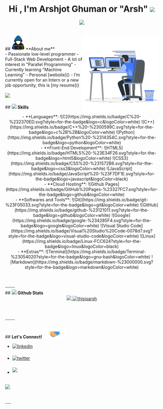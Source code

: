 <h1 align="center"><b>Hi , I'm Arshjot Ghuman or "Arsh" </b><img src="https://media.giphy.com/media/hvRJCLFzcasrR4ia7z/giphy.gif" width="35"></h1>
<p align="center">
   <a href="https://github.com/DenverCoder1/readme-typing-svg">
   <img src="https://readme-typing-svg.herokuapp.com?font=Time+New+Roman&color=cyan&size=25&center=true&vCenter=true&width=600&height=100&lines=Computer+Science+Student;Problem+Solver;Programmer;Active+Learner/Researcher"></a>
</p>
<br>
##<picture><img src = "https://github.com/thisisarsh/thisisarsh/raw/main/assets/mdImages/about_me.gif" width = 50px></picture>**About me**
<picture><img align="right" src="https://github.com/thisisarsh/thisisarsh/raw/main/assets/mdImages/Right_Side.gif" width = 250px></picture>
<br>
- Passionate low-level programmer
- Full-Stack Web Development
- A lot of interest in "Parallel Programming"
- Currently learning "Machine Learning"
- Personal [website]()
- I’m currently open for an Intern or a new job opportunity, this is [my resume]()
<br><br>
<img src="https://user-images.githubusercontent.com/73097560/115834477-dbab4500-a447-11eb-908a-139a6edaec5c.gif"><br><br>
## <img src="https://media2.giphy.com/media/QssGEmpkyEOhBCb7e1/giphy.gif?cid=ecf05e47a0n3gi1bfqntqmob8g9aid1oyj2wr3ds3mg700bl&rid=giphy.gif" width ="25"><b> Skills</b>
<br>
<p align="center">
   - **Languages**:
   ![C](https://img.shields.io/badge/C%20-%232370ED.svg?style=for-the-badge&logo=c&logoColor=white)
   ![C++](https://img.shields.io/badge/C++%20-%2300599C.svg?style=for-the-badge&logo=c%2B%2B&logoColor=white)
   ![Python](https://img.shields.io/badge/Python%20-%2314354C.svg?style=for-the-badge&logo=python&logoColor=white)
   <br>   
   - **Front-End Development**:
   ![HTML5](https://img.shields.io/badge/HTML5%20-%23E34F26.svg?style=for-the-badge&logo=html5&logoColor=white)
   ![CSS3](https://img.shields.io/badge/CSS%20-%231572B6.svg?style=for-the-badge&logo=css3&logoColor=white)
   ![JavaScript](https://img.shields.io/badge/JavaScript%20-%23F7DF1E.svg?style=for-the-badge&logo=javascript&logoColor=black)
   <br>
   - **Cloud Hosting**:
   ![Github Pages](https://img.shields.io/badge/GitHub%20Pages-%23327FC7.svg?style=for-the-badge&logo=github&logoColor=white)
   <br>
   - **Softwares and Tools**:
   ![Git](https://img.shields.io/badge/git-%23F05033.svg?style=for-the-badge&logo=git&logoColor=white)
   ![GitHub](https://img.shields.io/badge/github-%23121011.svg?style=for-the-badge&logo=github&logoColor=white)
   ![Google](https://img.shields.io/badge/google-%234285F4.svg?style=for-the-badge&logo=google&logoColor=white)
   ![Visual Studio Code](https://img.shields.io/badge/Visual%20Studio%20Code-0078d7.svg?style=for-the-badge&logo=visual-studio-code&logoColor=white)
   ![Linux](https://img.shields.io/badge/Linux-FCC624?style=for-the-badge&logo=linux&logoColor=black) 
   <br>
   - **Extras**:
   ![Terminal](https://img.shields.io/badge/Terminal-%23054020?style=for-the-badge&logo=gnu-bash&logoColor=white)
   ![Markdown](https://img.shields.io/badge/markdown-%23000000.svg?style=for-the-badge&logo=markdown&logoColor=white)   
</p>
<br>
<br>
-----
<br>
## <img src="https://media.giphy.com/media/iY8CRBdQXODJSCERIr/giphy.gif" width="35"><b> Github Stats </b>
<br>
<div align="center">
   <a href="https://github.com/thisisarsh/">
   <img src="https://github-readme-stats.vercel.app/api?username=thisisarsh&include_all_commits=true&count_private=true&show_icons=true&line_height=20&title_color=7A7ADB&icon_color=2234AE&text_color=D3D3D3&bg_color=0,000000,130F40" width="450"/>
   <img src="https://github-readme-stats.vercel.app/api/top-langs?username=thisisarsh&show_icons=true&locale=en&layout=compact&line_height=20&title_color=7A7ADB&icon_color=2234AE&text_color=D3D3D3&bg_color=0,000000,130F40" width="375"  alt="thisisarsh"/>
   </a>
</div>
<br>
<br>
<br>
-----
<br>
<br>
## <b> Let's Connect!</b><img src="https://github.com/thisisarsh/thisisarsh/raw/main/assets/mdImages/handshake.gif" width ="80">
<br>
<div align='left'>
   <ul>
      <li>
         <a href="https://www.linkedin.com/in/arshjot-ghuman-b96751191/" target="_blank">
         <img src="https://img.shields.io/badge/linkedin-%2300acee.svg?color=405DE6&style=for-the-badge&logo=linkedin&logoColor=white" alt=linkedin style="margin-bottom: 5px;"/>
         </a>
      </li>
      <br>
      <li>
         <a href="https://twitter.com/ghuman-arshjot" target="_blank">
         <img src="https://img.shields.io/badge/twitter-%2300acee.svg?color=1DA1F2&style=for-the-badge&logo=twitter&logoColor=white" alt=twitter style="margin-bottom: 5px;"/>
         </a>
      </li>
      <br>
      <li>
         <a href="mailto:arshjots11@gmail.com" target="_blank">
         <img src="https://img.shields.io/badge/gmail-%23EA4335.svg?style=for-the-badge&logo=gmail&logoColor=white" t=mail style="margin-bottom: 5px;" />
         </a>
      </li>
   </ul>
</div>
<br>
<img src="https://user-images.githubusercontent.com/73097560/115834477-dbab4500-a447-11eb-908a-139a6edaec5c.gif">
<br>
<br>
<br>
---
<br>
